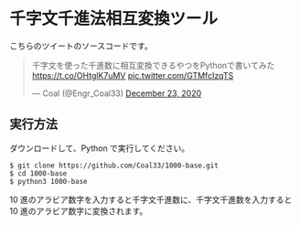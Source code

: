 # 千字文千進法相互変換ツール

こちらのツイートのソースコードです。

<blockquote class="twitter-tweet"><p lang="ja" dir="ltr">千字文を使った千進数に相互変換できるやつをPythonで書いてみた <a href="https://t.co/OHtglK7uMV">https://t.co/OHtglK7uMV</a> <a href="https://t.co/GTMfcIzqTS">pic.twitter.com/GTMfcIzqTS</a></p>&mdash; Coal (@Engr_Coal33) <a href="https://twitter.com/Engr_Coal33/status/1341639508656189443?ref_src=twsrc%5Etfw">December 23, 2020</a></blockquote> <script async src="https://platform.twitter.com/widgets.js" charset="utf-8"></script>

## 実行方法

ダウンロードして、Python で実行してください。

```
$ git clone https://github.com/Coal33/1000-base.git
$ cd 1000-base
$ python3 1000-base
```

10 進のアラビア数字を入力すると千字文千進数に、千字文千進数を入力すると 10 進のアラビア数字に変換されます。
